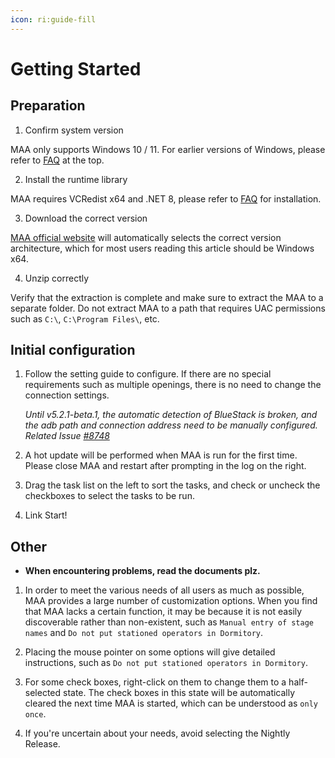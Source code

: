 ```yaml
---
icon: ri:guide-fill
---
```


# Getting Started

## Preparation

1. Confirm system version

MAA only supports Windows 10 / 11. For earlier versions of Windows, please refer to [FAQ](1.2-FAQ.md) at the top.

2. Install the runtime library

MAA requires VCRedist x64 and .NET 8, please refer to [FAQ](1.2-FAQ.md#possible-cause-2-missing-runtime-libraries) for installation.

3. Download the correct version

[MAA official website](https://maa.plus/) will automatically selects the correct version architecture, which for most users reading this article should be Windows x64.

4. Unzip correctly

Verify that the extraction is complete and make sure to extract the MAA to a separate folder. Do not extract MAA to a path that requires UAC permissions such as `C:\`, `C:\Program Files\`, etc.

## Initial configuration

1. Follow the setting guide to configure. If there are no special requirements such as multiple openings, there is no need to change the connection settings.

   *Until v5.2.1-beta.1, the automatic detection of BlueStack is broken, and the adb path and connection address need to be manually configured. Related Issue [#8748](https://github.com/MaaAssistantArknights/MaaAssistantArknights/issues/8748)*

2. A hot update will be performed when MAA is run for the first time. Please close MAA and restart after prompting in the log on the right.

3. Drag the task list on the left to sort the tasks, and check or uncheck the checkboxes to select the tasks to be run.

4. Link Start!

## Other

- **When encountering problems, read the documents plz.**

1. In order to meet the various needs of all users as much as possible, MAA provides a large number of customization options. When you find that MAA lacks a certain function, it may be because it is not easily discoverable rather than non-existent, such as `Manual entry of stage names` and `Do not put stationed operators in Dormitory`.

2. Placing the mouse pointer on some options will give detailed instructions, such as `Do not put stationed operators in Dormitory`.

3. For some check boxes, right-click on them to change them to a half-selected state. The check boxes in this state will be automatically cleared the next time MAA is started, which can be understood as `only once`.

4. If you're uncertain about your needs, avoid selecting the Nightly Release.